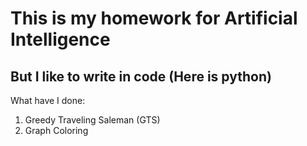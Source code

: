 # This is my homework for Artificial Intelligence

## But I like to write in code (Here is python)

What have I done:

1. Greedy Traveling Saleman (GTS)
2. Graph Coloring
